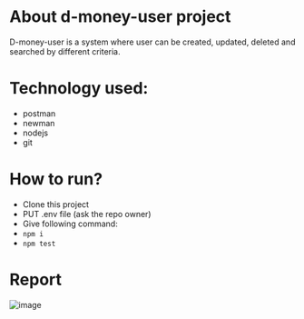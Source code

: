 # About d-money-user project
D-money-user is a system where user can be created, updated, deleted and searched by different criteria.

# Technology used:
- postman
- newman
- nodejs
- git

# How to run?
- Clone this project
- PUT .env file (ask the repo owner)
- Give following command:
- ``` npm i ```
- ``` npm test ```

# Report
![image](https://github.com/user-attachments/assets/d4bbc70e-4e9a-4882-9777-c8b239af004c)
